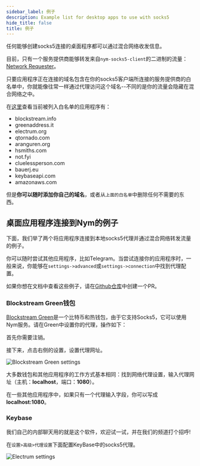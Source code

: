 ```yaml
---
sidebar_label: 例子
description: Example list for desktop apps to use with socks5 
hide_title: false
title: 例子
---
```


任何能够创建socks5连接的桌面程序都可以通过混合网络收发信息。

目前，只有一个服务提供商能够转发来自`nym-socks5-client`的二进制的流量：[Network Requester](/docs/stable/run-nym-nodes/nodes/requester)。

只要应用程序正在连接的域名包含在你的socks5客户端所连接的服务提供商的白名单中，你就能像往常一样通过代理访问这个域名--不同的是你的流量会隐藏在混合网络之中。

在[这里](https://github.com/nymtech/nym/blob/develop/service-providers/network-requester/allowed.list.sample)查看当前被列入白名单的应用程序有：

* blockstream.info
* greenaddress.it
* electrum.org
* qtornado.com
* aranguren.org
* hsmiths.com
* not.fyi
* cluelessperson.com
* bauerj.eu
* keybaseapi.com
* amazonaws.com
 
但是**你可以随时添加你自己的域名**，或者从`上面的白名单`中删除任何不需要的东西。

## 桌面应用程序连接到Nym的例子
下面，我们举了两个将应用程序连接到本地socks5代理并通过混合网络转发流量的例子。

你可以随时尝试其他应用程序，比如Telegram。当尝试连接你的应用程序时，一般来说，你能够在`settings->advanced`或`settings->connection`中找到代理配置。

如果你想在文档中查看这些例子，请在[Github仓库](https://github.com/nymtech/docs)中创建一个PR。

### Blockstream Green钱包 
[Blockstream Green](https://blockstream.com/green/)是一个比特币和热钱包，由于它支持Socks5，它可以使用Nym服务。请在Green中设置你的代理，操作如下：

首先你需要注销。

接下来，点击右侧的设置，设置代理网址。

![Blockstream Green settings](/img/docs/wallet-proxy-settings/blockstream-green.gif)

大多数钱包和其他应用程序的工作方式基本相同：找到网络代理设置，输入代理网址（主机：**localhost**，端口：**1080**）。

在一些其他应用程序中，如果只有一个代理输入字段，你可以写成**localhost:1080**。

### Keybase
我们自己的内部聊天用的就是这个软件，欢迎试一试，并在我们的频道打个招呼!

在`设置>高级>代理设置`下面配置KeyBase中的socks5代理。

![Electrum settings](/img/docs/keybase-settings.gif)

